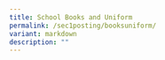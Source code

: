 ```yaml
---
title: School Books and Uniform
permalink: /sec1posting/booksuniform/
variant: markdown
description: ""
---
```

